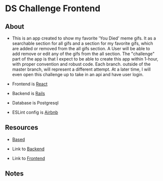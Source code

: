 # DS Challenge Frontend

## About

- This is an app created to show my favorite 'You Died' meme gifs. It as a searchable section for all gifs and a section for my favorite gifs, which are added or removed from the all gifs section. A User will be able to add remove or edit any of the gifs from the all section. The "challenge" part of the app is that I expect to be able to create this app within 1-hour, with proper convention and robust code. Each branch. outside of the master branch, will represent a different attempt. At a later time, I will even open this challenge up to take in an api and have user login.

- Frontend is [React](https://reactjs.org/docs/create-a-new-react-app.html)

- Backend is [Rails](https://medium.com/@ethanryan/creating-a-new-rails-api-with-a-postgresql-database-488ffce649d9)

- Database is Postgresql

- ESLint config is [Airbnb](https://github.com/paulolramos/eslint-prettier-airbnb-react)

## Resources

- [Based](https://github.com/Bearinawolfpack/dsYouDied)

- Link to [Backend](https://github.com/Bearinawolfpack/DSChallengeBackend)

- Link to [Frontend](https://github.com/Bearinawolfpack/DSChallengeFrontend)

## Notes
